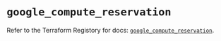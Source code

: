 # `google_compute_reservation`

Refer to the Terraform Registory for docs: [`google_compute_reservation`](https://registry.terraform.io/providers/hashicorp/google/4.70.0/docs/resources/compute_reservation).
